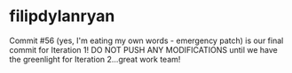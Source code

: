 # filipdylanryan

Commit #56 (yes, I'm eating my own words - emergency patch) is our final commit for Iteration 1! DO NOT PUSH ANY MODIFICATIONS until we have the greenlight for Iteration 2...great work team!